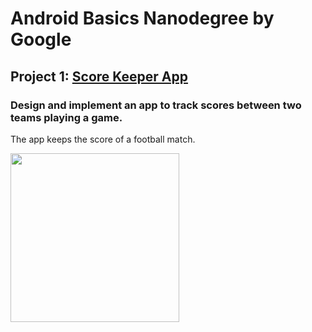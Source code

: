 # Android Basics Nanodegree by Google

## Project 1: [Score Keeper App](https://github.com/MostafaNafie/score-keeper)
### Design and implement an app to track scores between two teams playing a game.
The app keeps the score of a football match. 

<img src="" width="270">
